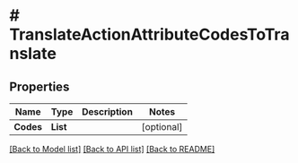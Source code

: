 # # TranslateActionAttributeCodesToTranslate


## Properties 


Name | Type | Description | Notes
------------ | ------------- | ------------- | -------------
**Codes**| **List<string>** |   | [optional]


[[Back to Model list]](../../README.md#models) [[Back to API list]](../../README.md#endpoints) [[Back to README]](../../README.md)

